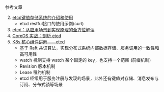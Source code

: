 参考文章

2. [etcd键值存储系统的介绍和使用](https://blog.csdn.net/u010424605/article/details/44592533)
    - etcd restful接口的使用示例(curl)
4. [etcd：从应用场景到实现原理的全方位解读](https://www.infoq.cn/article/etcd-interpretation-application-scenario-implement-principle/)
5. [CoreOS 实战：剖析 etcd](https://www.infoq.cn/article/coreos-analyse-etcd/)
6. [K8s 核心组件讲解——etcd](https://www.nowcoder.com/discuss/490507897575600128)
    - 基于 Raft 共识算法，实现分布式系统内部数据存储、服务调用的一致性和高可用性
    - watch 机制支持 watch 某个固定的 key，也支持一个范围 (前缀机制)
    - Revision 版本机制
    - Lease 租约机制
    - etcd 经常用于服务注册与发现的场景，此外还有键值对存储、消息发布与订阅、分布式锁等场景
